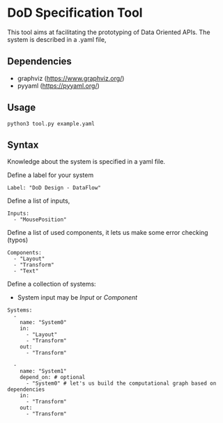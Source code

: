 # DoD Specification Tool

This tool aims at facilitating the prototyping of Data Oriented APIs.
The system is described in a .yaml file,


## Dependencies
- graphviz (https://www.graphviz.org/)
- pyyaml (https://pyyaml.org/)

## Usage
```python3 tool.py example.yaml```

## Syntax

Knowledge about the system is specified in a yaml file.

Define a label for your system
```
Label: "DoD Design - DataFlow"

```

Define a list of inputs, 
```
Inputs:
  - "MousePosition"
```

Define a list of used components,
it lets us make some error checking (typos)
```
Components:
  - "Layout"
  - "Transform"
  - "Text"
```

Define a collection of systems:
 - System input may be *Input* or *Component*
```
Systems:
  -
    name: "System0"
    in:
      - "Layout"
      - "Transform"
    out:
      - "Transform"

  -
    name: "System1"
    depend_on: # optional
      - "System0" # let's us build the computational graph based on dependencies
    in:
      - "Transform"
    out:
      - "Transform"
```

